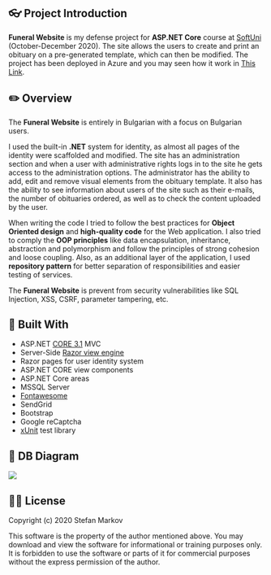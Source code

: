 ## :eyeglasses: Project Introduction

**Funeral Website** is my defense project for **ASP.NET Core** course at [SoftUni](https://softuni.bg/ "SoftUni") (October-December 2020). The site allows the users to create and print an obituary on a pre-generated template, which can then be modified.
The project has been deployed in Azure and you may seen how it work in [This Link](https://funeralbg.azurewebsites.net "This Link").

## :pencil2: Overview

The **Funeral Website** is entirely in Bulgarian with a focus on Bulgarian users.

I used the built-in **.NET** system for identity, as almost all pages of the identity were scaffolded and modified. The site has an administration section and when a user with administrative rights logs in to the site he gets access to the administration options. The administrator has the ability to add, edit and remove visual elements from the obituary template. It also has the ability to see information about users of the site such as their e-mails, the number of obituaries ordered, as well as to check the content uploaded by the user.

When writing the code I tried to follow the best practices for **Object Oriented design** and **high-quality code** for the Web application. I also tried to comply the **OOP principles** like data encapsulation, inheritance, abstraction and polymorphism and follow the principles of strong cohesion and loose coupling. Also, as an additional layer of the application, I used **repository pattern** for better separation of responsibilities and easier testing of services.

The **Funeral Website** is prevent from security vulnerabilities like SQL Injection, XSS, CSRF, parameter tampering, etc.

## :hammer: Built With
- ASP.NET [CORE 3.1](https://dotnet.microsoft.com/download/dotnet-core/3.1 "CORE 3.1") MVC
- Server-Side [Razor view engine](https://en.wikipedia.org/wiki/ASP.NET_Razor "Razor view engine")
- Razor pages for user identity system
- ASP.NET CORE view components
- ASP.NET Core areas
- MSSQL Server
- [Fontawesome](https://fontawesome.com "Fontawesome")
- SendGrid
- Bootstrap
- Google reCaptcha
- [xUnit](https://xunit.net "xUnit") test library

## :wrench: DB Diagram
![](https://i.ibb.co/YWVDssH/funeral-Db.jpg)

## :man_student: License
Copyright (c) 2020 Stefan Markov

This software is the property of the author mentioned above. You may download and view the software for informational or training purposes only.
It is forbidden to use the software or parts of it for commercial purposes without the express permission of the author.